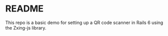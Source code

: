 # README

This repo is a basic demo for setting up a QR code scanner in Rails 6 using the Zxing-js library.
